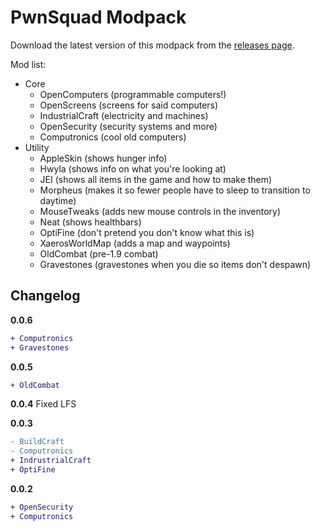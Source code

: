 # PwnSquad Modpack

Download the latest version of this modpack from the [releases page](https://github.com/kognise/pwnsquad-modpack/releases).

Mod list:
- Core
  - OpenComputers (programmable computers!)
  - OpenScreens (screens for said computers)
  - IndustrialCraft (electricity and machines)
  - OpenSecurity (security systems and more)
  - Computronics (cool old computers)
- Utility
  - AppleSkin (shows hunger info)
  - Hwyla (shows info on what you're looking at)
  - JEI (shows all items in the game and how to make them)
  - Morpheus (makes it so fewer people have to sleep to transition to daytime)
  - MouseTweaks (adds new mouse controls in the inventory)
  - Neat (shows healthbars)
  - OptiFine (don't pretend you don't know what this is)
  - XaerosWorldMap (adds a map and waypoints)
  - OldCombat (pre-1.9 combat)
  - Gravestones (gravestones when you die so items don't despawn)

## Changelog

**0.0.6**
```diff
+ Computronics
+ Gravestones
```

**0.0.5**
```diff
+ OldCombat
```

**0.0.4**
Fixed LFS

**0.0.3**
```diff
- BuildCraft
- Computronics
+ IndrustrialCraft
+ OptiFine
```

**0.0.2**
```diff
+ OpenSecurity
+ Computronics
```
